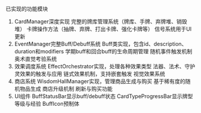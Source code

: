已实现的功能模块
1. CardManager深度实现
完整的牌库管理系统（牌库、手牌、弃牌堆、销毁堆）
卡牌操作方法（抽牌、弃牌、打出卡牌、强化卡牌等）
信号系统用于UI更新
2. EventManager完整Buff/Debuff系统
Buff类实现，包含id、description、duration和modifiers
学期buff和回合buff的生命周期管理
随机事件触发机制
奥术直觉考验系统
3. 效果调度系统
EffectOrchestrator实现，处理各种效果类型
法器、法术、守护灵效果的触发与应用
链式效果机制，支持嵌套触发
视觉效果系统
4. 商店系统
WisdomHallManager实现，管理商品生成与购买
基于稀有度的随机物品生成
商店升级机制
刷新与购买功能
5. UI组件
BuffStatusBar显示buff/debuff状态
CardTypeProgressBar显示牌型等级与经验
BuffIcon预制体